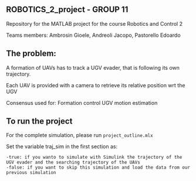 ## ROBOTICS_2_project - GROUP 11
Repository for the MATLAB project for the course Robotics and Control 2

Teams members: Ambrosin Gioele, Andreoli Jacopo, Pastorello Edoardo

## The problem: 
A formation of UAVs has to track a UGV evader, that is following its own trajectory.

Each UAV is provided with a camera to retrieve its relative position wrt the UGV

Consensus used for:
Formation control
UGV motion estimation



## To run the project
For the complete simulation, please run  ```project_outline.mlx```

Set the variable traj_sim in the first section as:
```
-true: if you wanto to simulate with Simulink the trajectory of the UGV evader and the searching trajectory of the UAVs
-false: if you want to skip this simulation and load the data from our previous simulation
```
